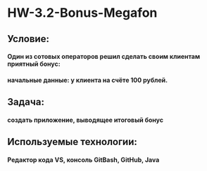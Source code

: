 # HW-3.2-Bonus-Megafon
## Условие:
#### Один из сотовых операторов решил сделать своим клиентам приятный бонус:
#### начальные данные: у клиента на счёте 100 рублей.
## Задача:
#### создать приложение, выводящее итоговый бонус
## Используемые технологии:
#### Редактор кода VS, консоль GitBash,  GitHub, Java
